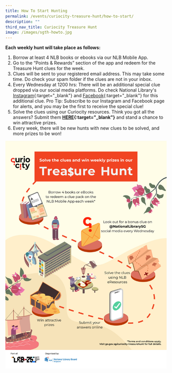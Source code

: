 ```yaml
---
title: How To Start Hunting
permalink: /events/curiocity-treasure-hunt/how-to-start/
description: ""
third_nav_title: Curiocity Treasure Hunt
image: /images/sgth-howto.jpg
---
```

**Each weekly hunt will take place as follows:**

1. Borrow at least 4 NLB books or ebooks via our NLB Mobile App.
2. Go to the “Points & Rewards” section of the app and redeem for the Treasure Hunt clues for the week.
3. Clues will be sent to your registered email address. This may take some time. Do check your spam folder if the clues are not in your inbox.
4. Every Wednesday at 1200 hrs: There will be an additional special clue dropped via our social media platforms. Do check National Library's [Instagram](https://www.instagram.com/NationalLibrarysg){:target="_blank"}  and [Facebook](https://www.facebook.com/NationalLibrarySG){:target="_blank"}  for this additional clue. Pro Tip: Subscribe to our  Instagram and Facebook page for alerts, and you may be the first to receive the special clue!
5. Solve the clues using our Curiocity resources. Think you got all the answers? Submit them **[HERE](https://curiocity.nlb.gov.sg/events/curiocity-treasure-hunt/submission){:target="_blank"}** and stand a chance to win attractive prizes. 
6. Every week, there will be new hunts with new clues to be solved, and more prizes to be won!

![How to hunt](/images/NLB_CurioCity_Infographic%20A3_04012022.jpg)

